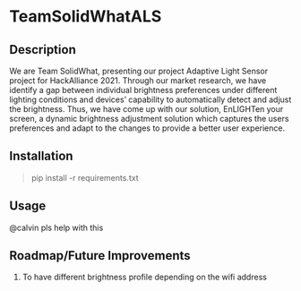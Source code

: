 # TeamSolidWhatALS

## Description
We are Team SolidWhat, presenting our project Adaptive Light Sensor project for HackAlliance 2021. Through our market research, we have identify a gap between individual brightness preferences under different lighting conditions and devices’ capability to automatically detect and adjust the brightness. Thus, we have come up with our solution, EnLIGHTen your screen, a dynamic brightness adjustment solution which captures the users preferences and adapt to the changes to provide a better user experience.

## Installation
> pip install -r requirements.txt

## Usage
@calvin pls help with this 

## Roadmap/Future Improvements
1) To have different brightness profile depending on the wifi address




